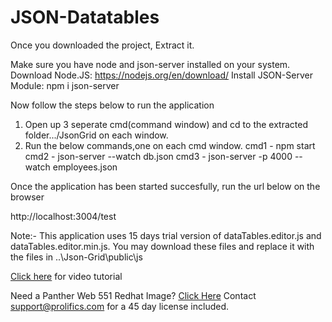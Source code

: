 # JSON-Datatables

Once you downloaded the project, Extract it.

Make sure you have node and json-server installed on your system.
Download Node.JS: https://nodejs.org/en/download/
Install JSON-Server Module: npm i json-server

Now follow the steps below to run the application

1. Open up 3 seperate cmd(command window) and cd to the extracted folder.../JsonGrid on each window.
2. Run the below commands,one on each cmd window.
cmd1 - npm start
cmd2 - json-server --watch db.json
cmd3 - json-server -p 4000 --watch employees.json

Once the application has been started succesfully, run the url below on the browser

http://localhost:3004/test

 
Note:- This application uses 15 days trial version of dataTables.editor.js and dataTables.editor.min.js. You may download these files and replace it with the files in ..\Json-Grid\public\js

[Click here](https://www.youtube.com/watch?v=8jE2WUcjkQM) for video tutorial

Need a Panther Web 551 Redhat Image? [Click Here](https://hub.docker.com/r/prolificspanther)
Contact support@prolifics.com for a 45 day license included.
